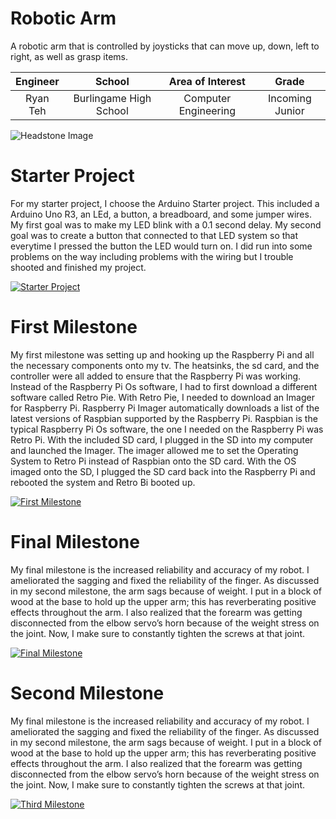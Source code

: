 ﻿# Robotic Arm
A robotic arm that is controlled by joysticks that can move up, down, left to right, as well as grasp items. 

| **Engineer** | **School** | **Area of Interest** | **Grade** |
|:--:|:--:|:--:|:--:|
| Ryan Teh | Burlingame High School | Computer Engineering | Incoming Junior

![Headstone Image](https://lh3.googleusercontent.com/pw/AM-JKLVU-lSPPp4gAx1f9JcJS7a37Rr0DP42SQcbFiI3G9I7K41sVjLWszJ4titeJvrag4K3u5V41DZoZ5trMCavSWfvhEzmmRFUHM9RwZLnzn8sCd_EZmO-WAQBCw8oIh36hV_lFXjod8JaNDMu3vocAIk=s903-no?authuser=0)

# Starter Project
For my starter project, I choose the Arduino Starter project. This included a Arduino Uno R3, an LEd, a button, a breadboard, and some jumper wires. My first goal was to make my LED blink with a 0.1 second delay. My second goal was to create a button that connected to that LED system so that everytime I pressed the button the LED would turn on. I did run into some problems on the way including problems with the wiring but I trouble shooted and finished my project. 

[![Starter Project](https://img.youtube.com/vi/P-eRW8U8Mnc/maxresdefault.jpg)](https://www.youtube.com/watch?v=P-eRW8U8Mnc "Starter Project")

# First Milestone
  
My first milestone was setting up and hooking up the Raspberry Pi and all the necessary components onto my tv. The heatsinks, the sd card, and the controller were all added to ensure that the Raspberry Pi was working. Instead of the Raspberry Pi Os software, I had to first download a different software called Retro Pie. With Retro Pie, I needed to download an Imager for Raspberry Pi. Raspberry Pi Imager automatically downloads a list of the latest versions of Raspbian supported by the Raspberry Pi. Raspbian is the typical Raspberry Pi Os software, the one I needed on the Raspberry Pi was Retro Pi. With the included SD card, I plugged in the SD into my computer and launched the Imager. The imager allowed me to set the Operating System to Retro Pi instead of Raspbian onto the SD card. With the OS imaged onto the SD, I plugged the SD card back into the Raspberry Pi and rebooted the system and Retro Bi booted up.

[![First Milestone](https://img.youtube.com/vi/5vUDiF_xuyg/maxresdefault.jpg)](https://www.youtube.com/watch?v=5vUDiF_xuyg "First Milestone")

# Final Milestone
My final milestone is the increased reliability and accuracy of my robot. I ameliorated the sagging and fixed the reliability of the finger. As discussed in my second milestone, the arm sags because of weight. I put in a block of wood at the base to hold up the upper arm; this has reverberating positive effects throughout the arm. I also realized that the forearm was getting disconnected from the elbow servo’s horn because of the weight stress on the joint. Now, I make sure to constantly tighten the screws at that joint. 

[![Final Milestone](https://res.cloudinary.com/marcomontalbano/image/upload/v1612573869/video_to_markdown/images/youtube--F7M7imOVGug-c05b58ac6eb4c4700831b2b3070cd403.jpg )](https://www.youtube.com/watch?v=F7M7imOVGug&feature=emb_logo "Final Milestone")

# Second Milestone
My final milestone is the increased reliability and accuracy of my robot. I ameliorated the sagging and fixed the reliability of the finger. As discussed in my second milestone, the arm sags because of weight. I put in a block of wood at the base to hold up the upper arm; this has reverberating positive effects throughout the arm. I also realized that the forearm was getting disconnected from the elbow servo’s horn because of the weight stress on the joint. Now, I make sure to constantly tighten the screws at that joint.

[![Third Milestone](https://res.cloudinary.com/marcomontalbano/image/upload/v1612574014/video_to_markdown/images/youtube--y3VAmNlER5Y-c05b58ac6eb4c4700831b2b3070cd403.jpg)](https://www.youtube.com/watch?v=y3VAmNlER5Y&feature=emb_logo "Second Milestone")
